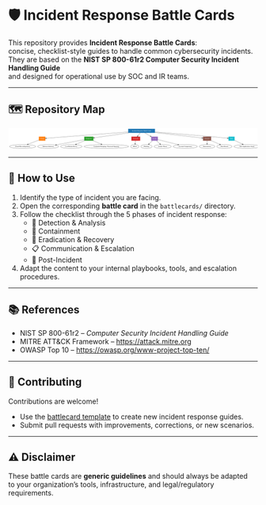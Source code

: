 # 🛡️ Incident Response Battle Cards

This repository provides **Incident Response Battle Cards**:  
concise, checklist-style guides to handle common cybersecurity incidents.  
They are based on the **NIST SP 800-61r2 Computer Security Incident Handling Guide**  
and designed for operational use by SOC and IR teams.

---

## 🗺️ Repository Map

![Incident Response Battle Cards Map](./docs/incident_response_battle_cards_diagram.svg)

---

## 🧩 How to Use
1. Identify the type of incident you are facing.  
2. Open the corresponding **battle card** in the `battlecards/` directory.  
3. Follow the checklist through the 5 phases of incident response:
   - 🚨 Detection & Analysis  
   - 🛑 Containment  
   - 🧹 Eradication & Recovery  
   - 📋 Communication & Escalation  
   - 🔄 Post-Incident  
4. Adapt the content to your internal playbooks, tools, and escalation procedures.

---

## 📚 References
- NIST SP 800-61r2 – *Computer Security Incident Handling Guide*  
- MITRE ATT&CK Framework – <https://attack.mitre.org>  
- OWASP Top 10 – <https://owasp.org/www-project-top-ten/>

---

## 🤝 Contributing
Contributions are welcome!  
- Use the [battlecard template](./templates/battlecard_template.md) to create new incident response guides.  
- Submit pull requests with improvements, corrections, or new scenarios.  

---

## ⚠️ Disclaimer
These battle cards are **generic guidelines** and should always be adapted  
to your organization’s tools, infrastructure, and legal/regulatory requirements.
